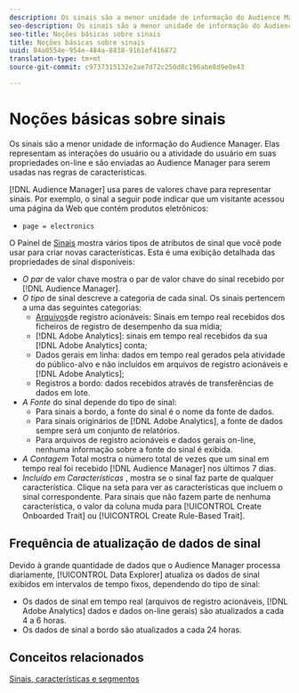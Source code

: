 ```yaml
---
description: Os sinais são a menor unidade de informação do Audience Manager. Elas representam as interações do usuário ou a atividade do usuário em suas propriedades online e são enviadas para o Audience Manager para serem usadas em regras de características.
seo-description: Os sinais são a menor unidade de informação do Audience Manager. Elas representam as interações do usuário ou a atividade do usuário em suas propriedades online e são enviadas para o Audience Manager para serem usadas em regras de características.
seo-title: Noções básicas sobre sinais
title: Noções básicas sobre sinais
uuid: 04a0554e-954e-484a-8838-9161ef416872
translation-type: tm+mt
source-git-commit: c9737315132e2ae7d72c250d8c196abe8d9e0e43

---
```



# Noções básicas sobre sinais

Os sinais são a menor unidade de informação do Audience Manager. Elas representam as interações do usuário ou a atividade do usuário em suas propriedades on-line e são enviadas ao Audience Manager para serem usadas nas regras de características.

[!DNL Audience Manager] usa pares de valores chave para representar sinais. Por exemplo, o sinal a seguir pode indicar que um visitante acessou uma página da Web que contém produtos eletrônicos:

* `page = electronics`

O Painel de [Sinais](../../features/data-explorer/data-explorer-signals-dashboard.md) mostra vários tipos de atributos de sinal que você pode usar para criar novas características. Esta é uma exibição detalhada das propriedades de sinal disponíveis:

* *O par* de valor chave mostra o par de valor chave do sinal recebido por [!DNL Audience Manager].
* *O tipo* de sinal descreve a categoria de cada sinal. Os sinais pertencem a uma das seguintes categorias:
   * [Arquivos](/help/using/integration/media-data-integration/actionable-log-files.md)de registro acionáveis: Sinais em tempo real recebidos dos ficheiros de registro de desempenho da sua mídia;
   * [!DNL Adobe Analytics]: sinais em tempo real recebidos da sua [!DNL Adobe Analytics] conta;
   * Dados gerais em linha: dados em tempo real gerados pela atividade do público-alvo e não incluídos em arquivos de registro acionáveis e [!DNL Adobe Analytics];
   * Registros a bordo: dados recebidos através de transferências de dados em lote.
* *A Fonte* do sinal depende do tipo de sinal:
   * Para sinais a bordo, a fonte do sinal é o nome da fonte de dados.
   * Para sinais originários de [!DNL Adobe Analytics], a fonte de dados sempre será um conjunto de relatórios.
   * Para arquivos de registro acionáveis e dados gerais on-line, nenhuma informação sobre a fonte do sinal é exibida.
* *A Contagem* Total mostra o número total de vezes que um sinal em tempo real foi recebido [!DNL Audience Manager] nos últimos 7 dias.
* *Incluído em Características* , mostra se o sinal faz parte de qualquer característica. Clique na seta para ver as características que incluem o sinal correspondente. Para sinais que não fazem parte de nenhuma característica, o valor da coluna muda para [!UICONTROL Create Onboarded Trait] ou [!UICONTROL Create Rule-Based Trait].

## Frequência de atualização de dados de sinal

Devido à grande quantidade de dados que o Audience Manager processa diariamente, [!UICONTROL Data Explorer] atualiza os dados de sinal exibidos em intervalos de tempo fixos, dependendo do tipo de sinal:

* Os dados de sinal em tempo real (arquivos de registro acionáveis, [!DNL Adobe Analytics] dados e dados on-line gerais) são atualizados a cada 4 a 6 horas.
* Os dados de sinal a bordo são atualizados a cada 24 horas.

## Conceitos relacionados

[Sinais, características e segmentos](/help/using/reference/signal-trait-segment.md)